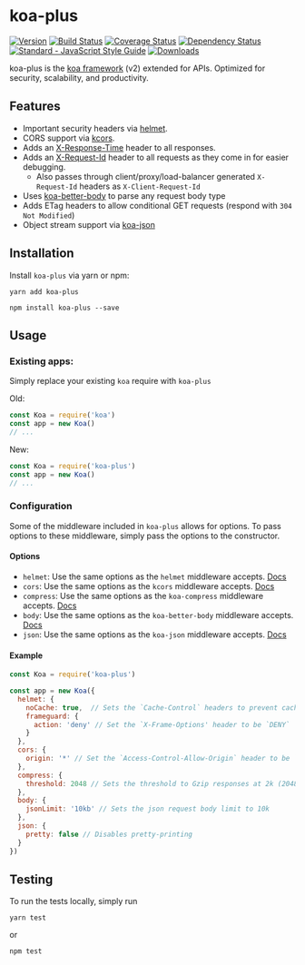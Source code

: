 # koa-plus

[![Version](https://img.shields.io/npm/v/koa-plus.svg?style=flat-square)](https://www.npmjs.com/package/koa-plus)
[![Build Status](https://img.shields.io/travis/venables/koa-plus/master.svg?style=flat-square)](https://travis-ci.org/venables/koa-plus)
[![Coverage Status](https://img.shields.io/coveralls/venables/koa-plus.svg?style=flat-square)](https://coveralls.io/github/venables/koa-plus)
[![Dependency Status](https://img.shields.io/david/venables/koa-plus.svg?style=flat-square)](https://david-dm.org/venables/koa-plus)
[![Standard - JavaScript Style Guide](https://img.shields.io/badge/code%20style-standard-brightgreen.svg?style=flat-square)](http://standardjs.com/)
[![Downloads](https://img.shields.io/npm/dm/koa-plus.svg?style=flat-square)](https://www.npmjs.com/package/koa-plus)

koa-plus is the [koa framework](https://github.com/koajs/koa) (v2) extended for APIs. Optimized for security, scalability, and productivity.

## Features

* Important security headers via [helmet](https://github.com/venables/koa-helmet).
* CORS support via [kcors](https://github.com/koajs/cors/tree/v2.x).
* Adds an [X-Response-Time](https://github.com/koajs/response-time/tree/v2.x) header to all responses.
* Adds an [X-Request-Id](lib/middleware/request-id.js) header to all requests as they come in for easier debugging.
  * Also passes through client/proxy/load-balancer generated `X-Request-Id` headers as `X-Client-Request-Id`
* Uses [koa-better-body](https://github.com/tunnckoCore/koa-better-body) to parse any request body type
* Adds ETag headers to allow conditional GET requests (respond with `304 Not Modified`)
* Object stream support via [koa-json](https://github.com/koajs/json)

## Installation

Install `koa-plus` via yarn or npm:

```
yarn add koa-plus
```

```
npm install koa-plus --save
```

## Usage

### Existing apps:

Simply replace your existing `koa` require with `koa-plus`

Old:

```js
const Koa = require('koa')
const app = new Koa()
// ...
```

New:

```js
const Koa = require('koa-plus')
const app = new Koa()
// ...
```

### Configuration

Some of the middleware included in `koa-plus` allows for options.  To pass options to these
middleware, simply pass the options to the constructor.

#### Options

* `helmet`: Use the same options as the `helmet` middleware accepts. [Docs](https://helmetjs.github.io/docs/)
* `cors`: Use the same options as the `kcors` middleware accepts. [Docs](https://github.com/koajs/cors/tree/v2.x)
* `compress`: Use the same options as the `koa-compress` middleware accepts. [Docs](https://github.com/koajs/compress/tree/v2.x)
* `body`:  Use the same options as the `koa-better-body` middleware accepts. [Docs](https://github.com/tunnckoCore/koa-better-body)
* `json`: Use the same options as the `koa-json` middleware accepts. [Docs](https://github.com/koajs/json/tree/next)

#### Example

```js
const Koa = require('koa-plus')

const app = new Koa({
  helmet: {
    noCache: true,  // Sets the `Cache-Control` headers to prevent caching
    frameguard: {
      action: 'deny' // Set the `X-Frame-Options' header to be `DENY`
    }
  },
  cors: {
    origin: '*' // Set the `Access-Control-Allow-Origin` header to be `*`
  },
  compress: {
    threshold: 2048 // Sets the threshold to Gzip responses at 2k (2048 bytes)
  },
  body: {
    jsonLimit: '10kb' // Sets the json request body limit to 10k
  },
  json: {
    pretty: false // Disables pretty-printing
  }
})
```

## Testing

To run the tests locally, simply run

```
yarn test
```

or

```
npm test
```
